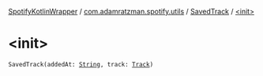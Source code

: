 [SpotifyKotlinWrapper](../../index.md) / [com.adamratzman.spotify.utils](../index.md) / [SavedTrack](index.md) / [&lt;init&gt;](./-init-.md)

# &lt;init&gt;

`SavedTrack(addedAt: `[`String`](https://kotlinlang.org/api/latest/jvm/stdlib/kotlin/-string/index.html)`, track: `[`Track`](../-track/index.md)`)`